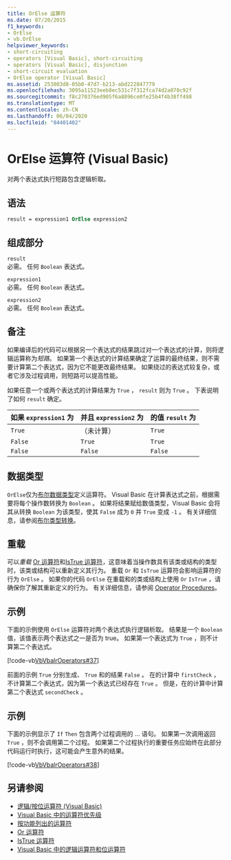 ```yaml
---
title: OrElse 运算符
ms.date: 07/20/2015
f1_keywords:
- OrElse
- vb.OrElse
helpviewer_keywords:
- short-circuiting
- operators [Visual Basic], short-circuiting
- operators [Visual Basic], disjunction
- short-circuit evaluation
- OrElse operator [Visual Basic]
ms.assetid: 253803d8-05b0-47d7-b213-abd222847779
ms.openlocfilehash: 3095a11523eeb8ec531c7f312fca74d2a070c92f
ms.sourcegitcommit: f8c270376ed905f6a8896ce0fe25b4f4b38ff498
ms.translationtype: MT
ms.contentlocale: zh-CN
ms.lasthandoff: 06/04/2020
ms.locfileid: "84401402"
---
```

# <a name="orelse-operator-visual-basic"></a>OrElse 运算符 (Visual Basic)
对两个表达式执行短路包含逻辑析取。  
  
## <a name="syntax"></a>语法  
  
```vb
result = expression1 OrElse expression2  
```  
  
## <a name="parts"></a>组成部分  
 `result`  
 必需。 任何 `Boolean` 表达式。  
  
 `expression1`  
 必需。 任何 `Boolean` 表达式。  
  
 `expression2`  
 必需。 任何 `Boolean` 表达式。  
  
## <a name="remarks"></a>备注  
 如果编译后的代码可以根据另一个表达式的结果跳过对一个表达式的计算，则将逻辑运算称为*短路*。 如果第一个表达式的计算结果确定了运算的最终结果，则不需要计算第二个表达式，因为它不能更改最终结果。 如果绕过的表达式较复杂，或者它涉及过程调用，则短路可以提高性能。  
  
 如果任意一个或两个表达式的计算结果为 `True` ， `result` 则为 `True` 。 下表说明了如何 `result` 确定。  
  
|如果 `expression1` 为 |并且 `expression2` 为|的值 `result` 为|  
|-------------------------|--------------------------|------------------------------|  
|`True`|（未计算）|`True`|  
|`False`|`True`|`True`|  
|`False`|`False`|`False`|  
  
## <a name="data-types"></a>数据类型  
 `OrElse`仅为[布尔数据类型](../data-types/boolean-data-type.md)定义运算符。 Visual Basic 在计算表达式之前，根据需要将每个操作数转换为 `Boolean` 。 如果将结果赋给数值类型，Visual Basic 会将其从转换 `Boolean` 为该类型，使其 `False` 成为 `0` 并 `True` 变成 `-1` 。
有关详细信息，请参阅[布尔类型转换](../data-types/boolean-data-type.md#type-conversions)。
  
## <a name="overloading"></a>重载  
 可以*重载* [Or 运算符](or-operator.md)和[IsTrue 运算符](istrue-operator.md)，这意味着当操作数具有该类或结构的类型时，该类或结构可以重新定义其行为。 重载 `Or` 和 `IsTrue` 运算符会影响运算符的行为 `OrElse` 。 如果你的代码 `OrElse` 在重载和的类或结构上使用 `Or` `IsTrue` ，请确保你了解其重新定义的行为。 有关详细信息，请参阅 [Operator Procedures](../../programming-guide/language-features/procedures/operator-procedures.md)。  
  
## <a name="example"></a>示例  
 下面的示例使用 `OrElse` 运算符对两个表达式执行逻辑析取。 结果是一个 `Boolean` 值，该值表示两个表达式之一是否为 true。 如果第一个表达式为 `True` ，则不计算第二个表达式。  
  
 [!code-vb[VbVbalrOperators#37](~/samples/snippets/visualbasic/VS_Snippets_VBCSharp/VbVbalrOperators/VB/Class1.vb#37)]  
  
 前面的示例 `True` 分别生成、 `True` 和的结果 `False` 。 在的计算中 `firstCheck` ，不计算第二个表达式，因为第一个表达式已经存在 `True` 。 但是，在的计算中计算第二个表达式 `secondCheck` 。  
  
## <a name="example"></a>示例  
 下面的示例显示了 `If` `Then` 包含两个过程调用的 ... 语句。 如果第一次调用返回 `True` ，则不会调用第二个过程。 如果第二个过程执行的重要任务应始终在此部分代码运行时执行，这可能会产生意外的结果。  
  
 [!code-vb[VbVbalrOperators#38](~/samples/snippets/visualbasic/VS_Snippets_VBCSharp/VbVbalrOperators/VB/Class1.vb#38)]  
  
## <a name="see-also"></a>另请参阅

- [逻辑/按位运算符 (Visual Basic)](logical-bitwise-operators.md)
- [Visual Basic 中的运算符优先级](operator-precedence.md)
- [按功能列出的运算符](operators-listed-by-functionality.md)
- [Or 运算符](or-operator.md)
- [IsTrue 运算符](istrue-operator.md)
- [Visual Basic 中的逻辑运算符和位运算符](../../programming-guide/language-features/operators-and-expressions/logical-and-bitwise-operators.md)
